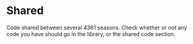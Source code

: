 # Shared
Code shared between several 4361 seasons.
Check whether or not any code you have should go in the library, 
or the shared code section.